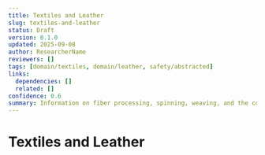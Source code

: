 ```yaml
---
title: Textiles and Leather
slug: textiles-and-leather
status: Draft
version: 0.1.0
updated: 2025-09-08
author: ResearcherName
reviewers: []
tags: [domain/textiles, domain/leather, safety/abstracted]
links:
  dependencies: []
  related: []
confidence: 0.6
summary: Information on fiber processing, spinning, weaving, and the conceptual process of tanning hides.
---
```


# Textiles and Leather

